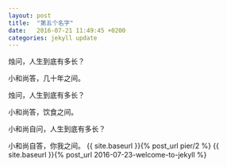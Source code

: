 ```yaml
---
layout: post
title:  "第五个名字"
date:   2016-07-21 11:49:45 +0200
categories: jekyll update
---
```

烛问，人生到底有多长？

小和尚答，几十年之间。

烛问，人生到底有多长？ 

小和尚答，饮食之间。

小和尚自问，人生到底有多长？ 

小和尚自答，你我之间。
{{ site.baseurl }}{% post_url pier/2 %}
{{ site.baseurl }}{% post_url 2016-07-23-welcome-to-jekyll %}

